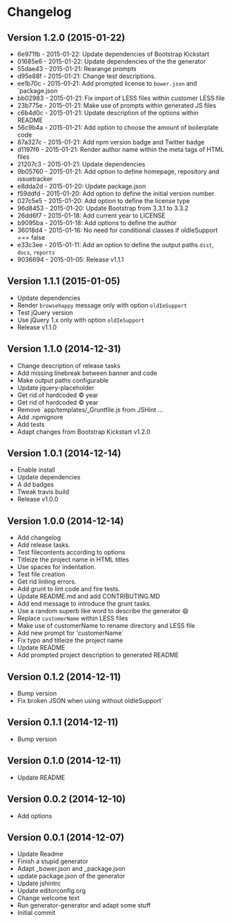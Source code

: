 # Changelog

## Version 1.2.0 (2015-01-22)

- 6e971fb - 2015-01-22: Update dependencies of Bootstrap Kickstart
- 01685e6 - 2015-01-22: Update dependencies of the the generator
- 55dae43 - 2015-01-21: Rearange prompts
- d95e88f - 2015-01-21: Change test descriptions.
- ee1b70c - 2015-01-21: Add prompted license to `bower.json` and `package.json
- bb02983 - 2015-01-21: Fix import of LESS files within customer LESS file
- 23b775e - 2015-01-21: Make use of prompts within generated JS files
- c6b4d0c - 2015-01-21: Update description of the options within README
- 56c9b4a - 2015-01-21: Add option to choose the amount of boilerplate code
- 87a327c - 2015-01-21: Add npm version badge and Twitter badge
- d1197f6 - 2015-01-21: Render author name within the meta tags of HTML files
- 21207c3 - 2015-01-21: Update dependencies
- 9b05760 - 2015-01-21: Add option to define homepage,  repository and issuetracker
- e8dda2d - 2015-01-20: Update package.json
- f59ddfd - 2015-01-20: Add option to define the initial version number
- 027c5e5 - 2015-01-20: Add option to define the license type
- 96d8453 - 2015-01-20: Update Bootstrap from 3.3.1 to 3.3.2
- 26dd6f7 - 2015-01-18: Add current year to LICENSE
- b9095ba - 2015-01-18: Add options to define the author
- 36018d4 - 2015-01-16: No need for conditional classes if oldIeSupport === false
- e33c3ee - 2015-01-11: Add an option to define the output paths `dist`, `docs`, `reports`
- 9036694 - 2015-01-05: Release v1.1.1

## Version 1.1.1 (2015-01-05)

- Update dependencies
- Render `browsehappy` message only with option `oldIeSupport`
- Test jQuery version
- Use jQuery 1.x only with option `oldIeSupport`
- Release v1.1.0

## Version 1.1.0 (2014-12-31)

- Change description of release tasks
- Add missing linebreak between banner and code
- Make output paths configurable
- Update jquery-placeholder
- Get rid of hardcoded © year
- Get rid of hardcoded © year
- Remove `app/templates/_Gruntfile.js from JSHint …
- Add .npmignore
- Add tests
- Adapt changes from Bootstrap Kickstart v1.2.0


## Version 1.0.1 (2014-12-14)

- Enable install
- Update dependencies
- A dd badges
- Tweak travis build
- Release v1.0.0


## Version 1.0.0 (2014-12-14)

- Add changelog
- Add release tasks.
- Test filecontents according to options
- Titleize the project name in HTML titles
- Use spaces for indentation.
- Test file creation
- Get rid linting errors.
- Add grunt to lint code and fire tests.
- Update README.md and add CONTRIBUTING.MD
- Add end message to introduce the grunt tasks.
- Use a random superb like word to describe the generator :smile:
- Replace `customerName` within LESS files
- Make use of customerName to rename directory and LESS file
- Add new prompt for 'customerName`
- Fix typo and titleize the project name
- Update README
- Add prompted project description to generated README

## Version 0.1.2 (2014-12-11)

- Bump version
- Fix broken JSON when using without oldIeSupport`

## Version 0.1.1 (2014-12-11)

- Bump version

## Version 0.1.0 (2014-12-11)

- Update README

## Version 0.0.2 (2014-12-10)

- Add options

## Version 0.0.1 (2014-12-07)

- Update Readme
- Finish a stupid generator
- Adapt _bower.json and _package.json
- update package.json of the generator
- Update jshintrc
- Update editorconfig.org
- Change welcome text
- Run generator-generator and adapt some stuff
- Initial commit

